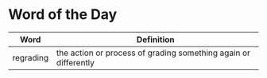 # Word of the Day

|Word|Definition|
|---|---|
|regrading|the action or process of grading something again or differently|